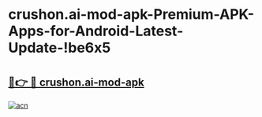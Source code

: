 # crushon.ai-mod-apk-Premium-APK-Apps-for-Android-Latest-Update-!be6x5

# <h2><a href="https://fxnf0e.esa.edu.pl?title=crushon.ai-mod-apk&ref=be6x5">🔗👉 🔴 crushon.ai-mod-apk</a></h2>

[![acn](https://github.com/user-attachments/assets/0f9c940e-d8b0-45ae-aac7-cd30a18b3e1c)](https://fxnf0e.esa.edu.pl?title=crushon.ai-mod-apk&ref=be6x5)

